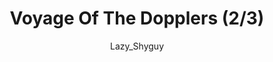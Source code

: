 ---
media: "images/rounds/round_4_2/doppler_radars_2.png"
media_type: image
title: Voyage Of The Dopplers (2/3)
author: Lazy_Shyguy
desc: An expedition team sets out with a collection of doppler radars, self powered radars used to expand terrestrial map coverage.
---